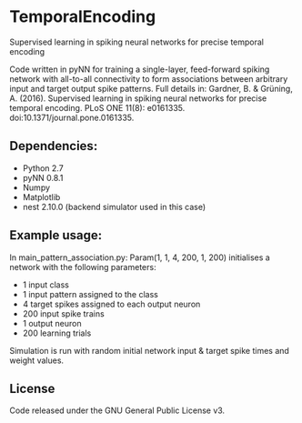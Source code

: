 # TemporalEncoding
Supervised learning in spiking neural networks for precise temporal encoding

Code written in pyNN for training a single-layer, feed-forward spiking network with all-to-all connectivity to form associations between arbitrary input and target output spike patterns. Full details in: Gardner, B. & Grüning, A. (2016). Supervised learning in spiking neural networks for precise temporal encoding. PLoS ONE 11(8): e0161335. doi:10.1371/journal.pone.0161335.

## Dependencies:
- Python 2.7
- pyNN 0.8.1
- Numpy
- Matplotlib
- nest 2.10.0 (backend simulator used in this case)

## Example usage:
In main_pattern_association.py: Param(1, 1, 4, 200, 1, 200) initialises a network with the following parameters:
- 1 input class
- 1 input pattern assigned to the class
- 4 target spikes assigned to each output neuron
- 200 input spike trains
- 1 output neuron
- 200 learning trials

Simulation is run with random initial network input & target spike times and weight values.

## License
Code released under the GNU General Public License v3.
